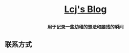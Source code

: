 **<p align="center">[Lcj's Blog](https://13046255574.github.io)</p>**
====

**<p align="center">用于记录一些幼稚的想法和脑残的瞬间</p>**


## 联系方式


